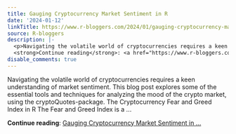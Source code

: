 ```yaml
---
title: Gauging Cryptocurrency Market Sentiment in R
date: '2024-01-12'
linkTitle: https://www.r-bloggers.com/2024/01/gauging-cryptocurrency-market-sentiment-in-r/
source: R-bloggers
description: |-
  <p>Navigating the volatile world of cryptocurrencies requires a keen understanding of market sentiment. This blog post explores some of the essential tools and techniques for analyzing the mood of the crypto market, using the cryptoQuotes-package. The Cryptocurrency Fear and Greed Index in R The Fear and Greed Index is a ...</p>
  <strong>Continue reading</strong>: <a href="https://www.r-bloggers.com/2024/01/gauging-cryptocurrency-market-sentiment-in-r/">Gauging Cryptocurrency Market Sentiment in ...
disable_comments: true
---
```

<p>Navigating the volatile world of cryptocurrencies requires a keen understanding of market sentiment. This blog post explores some of the essential tools and techniques for analyzing the mood of the crypto market, using the cryptoQuotes-package. The Cryptocurrency Fear and Greed Index in R The Fear and Greed Index is a ...</p>
<strong>Continue reading</strong>: <a href="https://www.r-bloggers.com/2024/01/gauging-cryptocurrency-market-sentiment-in-r/">Gauging Cryptocurrency Market Sentiment in ...